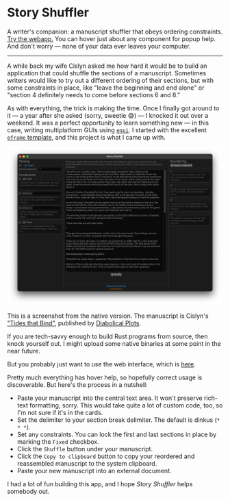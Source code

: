 # Story Shuffler

A writer's companion: a manuscript shuffler that obeys ordering constraints.
[Try the webapp.](https://toddatavail.github.io/story-shuffler) You can hover
just about any component for popup help. And don't worry — none of your data
ever leaves your computer.

--------------------------------------------------------------------------------

A while back my wife Cislyn asked me how hard it would be to build an
application that could shuffle the sections of a manuscript. Sometimes writers
would like to try out a different ordering of their sections, but with some
constraints in place, like "leave the beginning and end alone" or "section 4
definitely needs to come before sections 6 and 8."

As with everything, the trick is making the time. Once I finally got around to
it — a year after she asked (sorry, sweetie 😅) — I knocked it out over a
weekend. It was a perfect opportunity to learn something new — in this case,
writing multiplatform GUIs using [`egui`](https://github.com/emilk/egui). I
started with the excellent
[`eframe` template](https://github.com/emilk/eframe_template), and this project
is what I came up with.

![Native Screenshot](readme/native-screenshot.png)

This is a screenshot from the native version. The manuscript is Cislyn's
["Tides that Bind"](https://www.diabolicalplots.com/dp-fiction-83a-tides-that-bind-by-cislyn-smith/), published by
[Diabolical Plots](https://www.diabolicalplots.com/).

If you are tech-savvy enough to build Rust programs from source, then knock
yourself out. I might upload some native binaries at some point in the near
future.

But you probably just want to use the web interface, which is
[here](https://toddatavail.github.io/story-shuffler).

Pretty much everything has hover help, so hopefully correct usage is
discoverable. But here's the process in a nutshell:

* Paste your manuscript into the central text area. It won't preserve rich-text
  formatting, sorry. This would take quite a lot of custom code, too, so I'm
  not sure if it's in the cards.
* Set the delimiter to your section break delimiter. The default is dinkus
  (`* * *`).
* Set any constraints. You can lock the first and last sections in place by
  marking the `Fixed` checkbox.
* Click the `Shuffle` button under your manuscript.
* Click the `Copy to clipboard` button to copy your reordered and
  reassembled manuscript to the system clipboard.
* Paste your new manuscript into an external document.

I had a lot of fun building this app, and I hope _Story Shuffler_ helps somebody
out.
